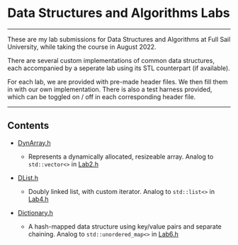 # Data Structures and Algorithms Labs

---

These are my lab submissions for Data Structures and Algorithms at Full Sail University, while taking the course in August 2022.

There are several custom implementations of common data structures, each accompanied by a seperate lab using its STL counterpart (if available).

For each lab, we are provided with pre-made header files. We then fill them in with our own implementation. There is also a test harness provided, which can be toggled on / off in each corresponding header file.

---

## Contents

- [DynArray.h](DSA%20Labs/DynArray.h)

    * Represents a dynamically allocated, resizeable array. Analog to ```std::vector<>``` in [Lab2.h](DSA%20Labs/Lab2.h)
    
- [DList.h](DSA%20Labs/DList.h)

    * Doubly linked list, with custom iterator. Analog to ```std::list<>``` in [Lab4.h](DSA%20Labs/Lab4.h)

- [Dictionary.h](DSA%20Labs/Dictionary.h)

    * A hash-mapped data structure using key/value pairs and separate chaining. Analog to ```std::unordered_map<>``` in [Lab6.h](DSA%20Labs/Lab6.h)
